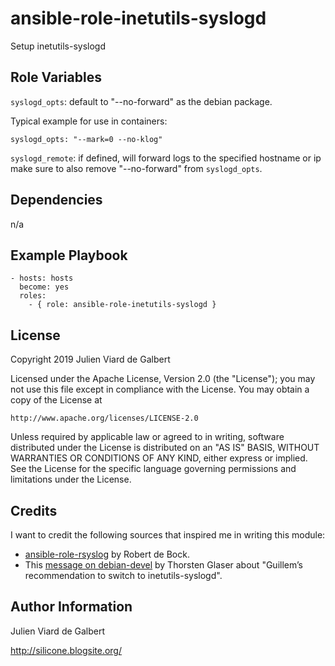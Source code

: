ansible-role-inetutils-syslogd
==============================

Setup inetutils-syslogd

Role Variables
--------------

`syslogd_opts`: default to "--no-forward" as the debian package.

Typical example for use in containers:
```
syslogd_opts: "--mark=0 --no-klog"
```

`syslogd_remote`: if defined, will forward logs to the specified hostname or ip
                  make sure to also remove "--no-forward" from `syslogd_opts`.

Dependencies
------------

n/a

Example Playbook
----------------

```
- hosts: hosts
  become: yes
  roles:
    - { role: ansible-role-inetutils-syslogd }
```

License
-------

Copyright 2019 Julien Viard de Galbert

Licensed under the Apache License, Version 2.0 (the "License"); you may
not use this file except in compliance with the License. You may obtain
a copy of the License at

    http://www.apache.org/licenses/LICENSE-2.0

Unless required by applicable law or agreed to in writing, software
distributed under the License is distributed on an "AS IS" BASIS, WITHOUT
WARRANTIES OR CONDITIONS OF ANY KIND, either express or implied. See the
License for the specific language governing permissions and limitations
under the License.

Credits
-------

I want to credit the following sources that inspired me in writing this module:

- [ansible-role-rsyslog](https://github.com/robertdebock/ansible-role-rsyslog) by Robert de Bock.
- This [message on debian-devel](https://lists.debian.org/debian-devel/2014/11/msg01297.html) by Thorsten Glaser about "Guillem’s recommendation to switch to inetutils-syslogd".

Author Information
------------------

Julien Viard de Galbert

http://silicone.blogsite.org/

